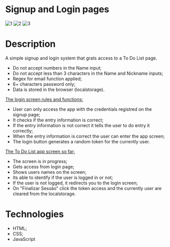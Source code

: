 # Signup and Login pages

![1](https://user-images.githubusercontent.com/86390899/161307824-d0e317c3-c236-410e-b130-76235f0af80a.png)
![2](https://user-images.githubusercontent.com/86390899/161307835-3a4012e8-7c07-4d61-9ace-234091ee2ffa.png)
![3](https://user-images.githubusercontent.com/86390899/161307847-c171985b-27eb-420d-9938-596a62d1d241.png)

# Description

A simple signup and login system that grats access to a To Do List page.

[The signup screen rules and functions]:(https://jfelipedev.github.io/WebDev-Studies/LoginSignup/signup.html)
* Do not accept numbers in the Name input;
* Do not accept less than 3 characters in the Name and Nickname inputs;
* Regex for email function applied;
* 6+ characters password only;
* Data is stored in the browser (localstorage).

[The login screen rules and functions:](https://jfelipedev.github.io/WebDev-Studies/LoginSignup/index.html)
* User can only access the app with the credentials registred on the signup page;
* It checks if the entry information is correct;
* If the entry information is not correct it tells the user to do entry it correctly;
* When the entry information is correct the user can enter the app screen;
* The login button generates a random token for the currently user.

[The To Do List app screen so far:](https://jfelipedev.github.io/WebDev-Studies/LoginSignup/tarefas.html)
* The screen is in progress;
* Gets access from login page;
* Shows users names on the screen;
* Its able to identify if the user is logged in or not;
* If the user is not logged, it redirects you to the login screen;
* On "Finalizar Sessão" click the token access and the currently user are cleared from the localstorage. 

# Technologies
* HTML;
* CSS;
* JavaScript
